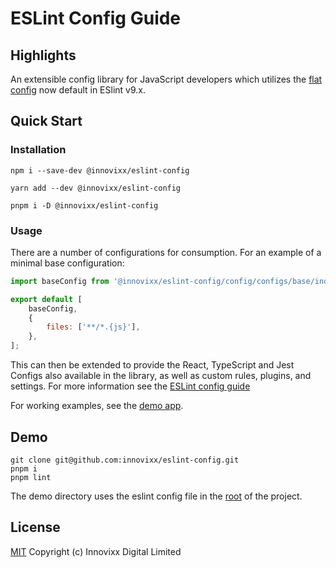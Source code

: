 # ESLint Config Guide

## Highlights

An extensible config library for JavaScript developers which utilizes the [flat config](https://eslint.org/docs/latest/use/migrate-to-9.0.0#flat-linter) now default in ESlint v9.x.

## Quick Start

### Installation

```
npm i --save-dev @innovixx/eslint-config
```
```
yarn add --dev @innovixx/eslint-config
```
```
pnpm i -D @innovixx/eslint-config
```

### Usage

There are a number of configurations for consumption. For an example of a minimal base configuration:

```javascript
import baseConfig from '@innovixx/eslint-config/config/configs/base/index.mjs';

export default [
	baseConfig,
	{
		files: ['**/*.{js}'],
	},
];
```
This can then be extended to provide the React, TypeScript and Jest Configs also available in the library, as well as custom rules, plugins, and settings. For more information see the [ESLint config guide](https://eslint.org/docs/latest/use/configure/configuration-files)

For working examples, see the [demo app](./demo).

## Demo

```
git clone git@github.com:innovixx/eslint-config.git
pnpm i
pnpm lint
```

The demo directory uses the eslint config file in the [root](https://github.com/innovixx/eslint-config/blob/master/eslint.config.mjs) of the project.

## License

[MIT](https://github.com/innovixx/eslint-config/blob/master/LICENSE) Copyright (c) Innovixx Digital Limited
